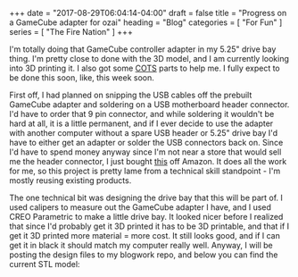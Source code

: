 +++
date = "2017-08-29T06:04:14-04:00"
draft = false
title = "Progress on a GameCube adapter for ozai"
heading = "Blog"
categories = [ "For Fun" ]
series = [ "The Fire Nation" ]
+++

I'm totally doing that GameCube controller adapter in my 5.25" drive bay thing. I'm pretty close to done
with the 3D model, and I am currently looking into 3D printing it. I also got some [COTS](https://en.wikipedia.org/wiki/Commercial_off-the-shelf)
parts to help me. I fully expect to be done this soon, like, this week soon.

<!--more-->

First off, I had planned on snipping the USB cables off the prebuilt GameCube adapter and soldering on a USB motherboard header connector.
I'd have to order that 9 pin connector, and while soldering it wouldn't be hard at all, it is a little permanent, and if I ever decide to
use the adapter with another computer without a spare USB header or 5.25" drive bay I'd have to either get an adapter or solder the USB
connectors back on. Since I'd have to spend money anyway since I'm not near a store that would sell me the header connector, I just
bought [this](https://www.amazon.com/gp/product/B015F6QXKO/ref=oh_aui_detailpage_o04_s00?ie=UTF8&psc=1) off Amazon.
It does all the work for me, so this project is pretty lame from a technical skill standpoint - I'm mostly reusing existing products.

The one technical bit was designing the drive bay that this will be part of. I used calipers to measure out the GameCube adapter I have,
and I used CREO Parametric to make a little drive bay. It looked nicer before I realized that since I'd probably get it 3D printed it has
to be 3D printable, and that if I get it 3D printed more material = more cost. It still looks good, and if I can get it in black
it should match my computer really well. Anyway, I will be posting the design files to my blogwork repo, and below you can find the current
STL model:

<script src="https://embed.github.com/view/3d/johnathonnow/WebPortfolio-Hugo/master/content/blorg/firenation3/gca.stl"></script>
